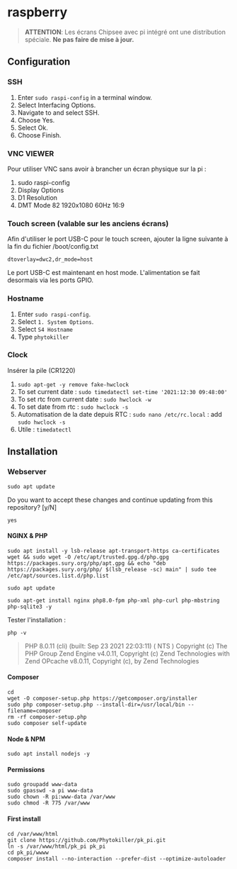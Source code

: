 # raspberry

> **ATTENTION**: Les écrans Chipsee avec pi intégré ont une distribution spéciale. **Ne pas faire de mise à jour.**

## Configuration

### SSH

1. Enter `sudo raspi-config` in a terminal window.
2. Select Interfacing Options.
3. Navigate to and select SSH.
4. Choose Yes.
5. Select Ok.
6. Choose Finish.

### VNC VIEWER

Pour utiliser VNC sans avoir à brancher un écran physique sur la pi :
1. sudo raspi-config
2. Display Options
3. D1 Resolution
5. DMT Mode 82 1920x1080 60Hz 16:9

### Touch screen (valable sur les anciens écrans)

Afin d'utiliser le port USB-C pour le touch screen, ajouter la ligne suivante à la fin du fichier /boot/config.txt

    dtoverlay=dwc2,dr_mode=host
    
Le port USB-C est maintenant en host mode. L'alimentation se fait desormais via les ports GPIO.

### Hostname

1. Enter `sudo raspi-config`.
2. Select `1. System Options`.
3. Select `S4 Hostname`
4. Type `phytokiller`

### Clock
Insérer la pile (CR1220)
1. `sudo apt-get -y remove fake-hwclock`
2. To set current date : `sudo timedatectl set-time '2021:12:30 09:48:00'`
3. To set rtc from current date : `sudo hwclock -w`
4. To set date from rtc : `sudo hwclock -s`
5. Automatisation de la date depuis RTC : `sudo nano /etc/rc.local` : add  `sudo hwclock -s`
6. Utile : `timedatectl`

## Installation

### Webserver

```
sudo apt update
```

Do you want to accept these changes and continue updating from this repository? [y/N]
```
yes
```

#### NGINX & PHP
```
sudo apt install -y lsb-release apt-transport-https ca-certificates wget && sudo wget -O /etc/apt/trusted.gpg.d/php.gpg https://packages.sury.org/php/apt.gpg && echo "deb https://packages.sury.org/php/ $(lsb_release -sc) main" | sudo tee /etc/apt/sources.list.d/php.list
```

```
sudo apt update
```

```
sudo apt-get install nginx php8.0-fpm php-xml php-curl php-mbstring php-sqlite3 -y
```

Tester l'installation :
```
php -v
```
> PHP 8.0.11 (cli) (built: Sep 23 2021 22:03:11) ( NTS )
Copyright (c) The PHP Group
Zend Engine v4.0.11, Copyright (c) Zend Technologies
    with Zend OPcache v8.0.11, Copyright (c), by Zend Technologies

#### Composer

    cd
    wget -O composer-setup.php https://getcomposer.org/installer
    sudo php composer-setup.php --install-dir=/usr/local/bin --filename=composer
    rm -rf composer-setup.php
    sudo composer self-update
    
#### Node & NPM

    sudo apt install nodejs -y

#### Permissions

    sudo groupadd www-data
    sudo gpasswd -a pi www-data
    sudo chown -R pi:www-data /var/www
    sudo chmod -R 775 /var/www
    
#### First install

    cd /var/www/html
    git clone https://github.com/Phytokiller/pk_pi.git
    ln -s /var/www/html/pk_pi pk_pi
    cd pk_pi/wwww
    composer install --no-interaction --prefer-dist --optimize-autoloader

